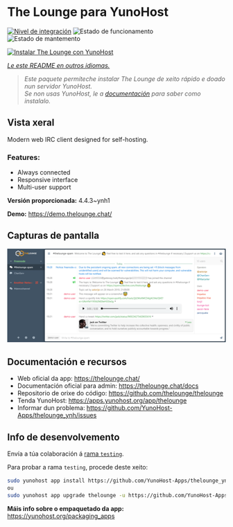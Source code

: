 <!--
NOTA: Este README foi creado automáticamente por <https://github.com/YunoHost/apps/tree/master/tools/readme_generator>
NON debe editarse manualmente.
-->

# The Lounge para YunoHost

[![Nivel de integración](https://dash.yunohost.org/integration/thelounge.svg)](https://dash.yunohost.org/appci/app/thelounge) ![Estado de funcionamento](https://ci-apps.yunohost.org/ci/badges/thelounge.status.svg) ![Estado de mantemento](https://ci-apps.yunohost.org/ci/badges/thelounge.maintain.svg)

[![Instalar The Lounge con YunoHost](https://install-app.yunohost.org/install-with-yunohost.svg)](https://install-app.yunohost.org/?app=thelounge)

*[Le este README en outros idiomas.](./ALL_README.md)*

> *Este paquete permíteche instalar The Lounge de xeito rápido e doado nun servidor YunoHost.*  
> *Se non usas YunoHost, le a [documentación](https://yunohost.org/install) para saber como instalalo.*

## Vista xeral

Modern web IRC client designed for self-hosting. 

### Features:

- Always connected
- Responsive interface
- Multi-user support

**Versión proporcionada:** 4.4.3~ynh1

**Demo:** <https://demo.thelounge.chat/>

## Capturas de pantalla

![Captura de pantalla de The Lounge](./doc/screenshots/thelounge-screenshot.png)

## Documentación e recursos

- Web oficial da app: <https://thelounge.chat/>
- Documentación oficial para admin: <https://thelounge.chat/docs>
- Repositorio de orixe do código: <https://github.com/thelounge/thelounge>
- Tenda YunoHost: <https://apps.yunohost.org/app/thelounge>
- Informar dun problema: <https://github.com/YunoHost-Apps/thelounge_ynh/issues>

## Info de desenvolvemento

Envía a túa colaboración á [rama `testing`](https://github.com/YunoHost-Apps/thelounge_ynh/tree/testing).

Para probar a rama `testing`, procede deste xeito:

```bash
sudo yunohost app install https://github.com/YunoHost-Apps/thelounge_ynh/tree/testing --debug
ou
sudo yunohost app upgrade thelounge -u https://github.com/YunoHost-Apps/thelounge_ynh/tree/testing --debug
```

**Máis info sobre o empaquetado da app:** <https://yunohost.org/packaging_apps>
